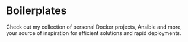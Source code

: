 # Boilerplates
Check out my collection of personal Docker projects, Ansible and more, your source of inspiration for efficient solutions and rapid deployments.
